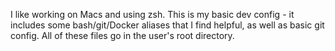 I like working on Macs and using zsh. This is my basic dev config - it includes some bash/git/Docker aliases that I find helpful, as well as basic git config. All of these files go in the user's root directory.
